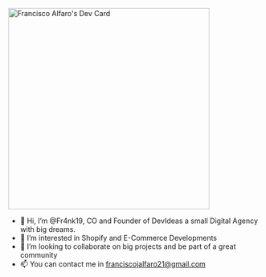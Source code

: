 <a href="https://app.daily.dev/iFr4nk19"><img src="https://api.daily.dev/devcards/ac9b5eb24e0a4f83a20040eebbdb780c.png?r=e6y" width="400" alt="Francisco Alfaro's Dev Card"/></a>

- 👋 Hi, I’m @Fr4nk19, CO and Founder of DevIdeas a small Digital Agency with big dreams.
- 👀 I’m interested in Shopify and E-Commerce Developments
- 💞️ I’m looking to collaborate on big projects and be part of a great community
- 📫 You can contact me in franciscojalfaro21@gmail.com

<!---
Fr4nk19/Fr4nk19 is a ✨ special ✨ repository because its `README.md` (this file) appears on your GitHub profile.
You can click the Preview link to take a look at your changes.
--->
